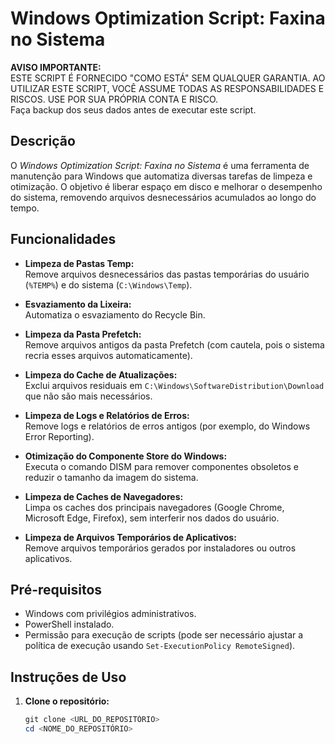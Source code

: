 # Windows Optimization Script: Faxina no Sistema

**AVISO IMPORTANTE:**  
ESTE SCRIPT É FORNECIDO "COMO ESTÁ" SEM QUALQUER GARANTIA. AO UTILIZAR ESTE SCRIPT, VOCÊ ASSUME TODAS AS RESPONSABILIDADES E RISCOS. USE POR SUA PRÓPRIA CONTA E RISCO.  
Faça backup dos seus dados antes de executar este script.

## Descrição

O *Windows Optimization Script: Faxina no Sistema* é uma ferramenta de manutenção para Windows que automatiza diversas tarefas de limpeza e otimização. O objetivo é liberar espaço em disco e melhorar o desempenho do sistema, removendo arquivos desnecessários acumulados ao longo do tempo.

## Funcionalidades

- **Limpeza de Pastas Temp:**  
  Remove arquivos desnecessários das pastas temporárias do usuário (`%TEMP%`) e do sistema (`C:\Windows\Temp`).

- **Esvaziamento da Lixeira:**  
  Automatiza o esvaziamento do Recycle Bin.

- **Limpeza da Pasta Prefetch:**  
  Remove arquivos antigos da pasta Prefetch (com cautela, pois o sistema recria esses arquivos automaticamente).

- **Limpeza do Cache de Atualizações:**  
  Exclui arquivos residuais em `C:\Windows\SoftwareDistribution\Download` que não são mais necessários.

- **Limpeza de Logs e Relatórios de Erros:**  
  Remove logs e relatórios de erros antigos (por exemplo, do Windows Error Reporting).

- **Otimização do Componente Store do Windows:**  
  Executa o comando DISM para remover componentes obsoletos e reduzir o tamanho da imagem do sistema.

- **Limpeza de Caches de Navegadores:**  
  Limpa os caches dos principais navegadores (Google Chrome, Microsoft Edge, Firefox), sem interferir nos dados do usuário.

- **Limpeza de Arquivos Temporários de Aplicativos:**  
  Remove arquivos temporários gerados por instaladores ou outros aplicativos.

## Pré-requisitos

- Windows com privilégios administrativos.
- PowerShell instalado.
- Permissão para execução de scripts (pode ser necessário ajustar a política de execução usando `Set-ExecutionPolicy RemoteSigned`).

## Instruções de Uso

1. **Clone o repositório:**
   ```powershell
   git clone <URL_DO_REPOSITÓRIO>
   cd <NOME_DO_REPOSITÓRIO>
